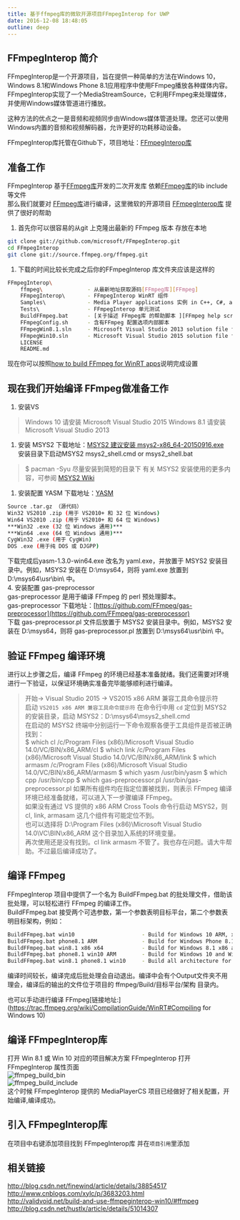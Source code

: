```yaml
---
title: 基于ffmpeg库的微软开源项目FFmpegInterop for UWP  
date: 2016-12-08 18:48:05  
outline: deep
---
```


## FFmpegInterop 简介

FFmpegInterop是一个开源项目，旨在提供一种简单的方法在Windows 10，Windows 8.1和Windows Phone 8.1应用程序中使用FFmpeg播放各种媒体内容。 FFmpegInterop实现了一个MediaStreamSource，它利用FFmpeg来处理媒体，并使用Windows媒体管道进行播放。  

这种方法的优点之一是音频和视频同步由Windows媒体管道处理。您还可以使用Windows内置的音频和视频解码器，允许更好的功耗移动设备。  

FFmpegInterop库托管在Github下，项目地址：[FFmpegInterop库][FFmpegInterop]
<!-- more -->
## 准备工作  

FFmpegInterop 基于[FFmpeg库][FFmpeg]开发的二次开发库 依赖[FFmpeg库][FFmpeg]的lib include 等文件  
那么我们就要对 [FFmpeg库][FFmpeg]进行编译，这里微软的开源项目 [FFmpegInterop库][FFmpegInterop] 提供了很好的帮助  

1. 首先你可以很容易的从git 上克隆出最新的 FFmpeg 版本 存放在本地

  ``` bash
  git clone git://github.com/microsoft/FFmpegInterop.git
  cd FFmpegInterop
  git clone git://source.ffmpeg.org/ffmpeg.git
  ```

1. 下载的时间比较长完成之后你的FFmpegInterop 库文件夹应该是这样的

  ``` bash
  FFmpegInterop\
      ffmpeg\              - 从最新地址获取源码[FFmpeg库][FFmpeg]
      FFmpegInterop\       - FFmpegInterop WinRT 组件
      Samples\             - Media Player applications 实例 in C++, C#, and JavaScript
      Tests\               - FFmpegInterop 单元测试
      BuildFFmpeg.bat      - [关于描述 FFmpeg库 的帮助脚本 ][FFmpeg help script]
      FFmpegConfig.sh      - 含有FFmpeg 配置选项内部脚本
      FFmpegWin8.1.sln     - Microsoft Visual Studio 2013 solution file for Windows 8.1 and Windows Phone 8.1 解决方案
      FFmpegWin10.sln      - Microsoft Visual Studio 2015 solution file for Windows 10 解决方案
      LICENSE
      README.md
  ```

现在你可以按照[how to build FFmpeg for WinRT apps][FFmpeg help script]说明完成设置

## 现在我们开始编译 FFmpeg做准备工作  

1. 安装VS  

> Windows 10 请安装 ​Microsoft Visual Studio 2015
> Windows 8.1 请安装 ​Microsoft Visual Studio 2013

1. 安装 MSYS2  下载地址：[MSYS2 建议安装 msys2-x86_64-20150916.exe](https://sourceforge.net/projects/msys2/files/Base/x86_64/)  
安装目录下启动MSYS2 msys2_shell.cmd or msys2_shell.bat  

> $ pacman -Syu
> 尽量安装到简短的目录下
> 有关 MSYS2 安装使用的更多内容，可参阅 [MSYS2 Wiki][MSYS2]

1. 安装配置 YASM  下载地址：[YASM][YASM]  

``` bash
Source .tar.gz （源代码）
Win32 VS2010 .zip (用于 VS2010+ 和 32 位 Windows)
Win64 VS2010 .zip (用于 VS2010+ 和 64 位 Windows)
***Win32 .exe (32 位 Windows 通用)***
***Win64 .exe (64 位 Windows 通用)***
CygWin32 .exe (用于 CygWin)
DOS .exe (用于纯 DOS 或 DJGPP)
```

下载完成后yasm-1.3.0-win64.exe 改名为 yaml.exe，并放置于 MSYS2 安装目录中。例如，MSYS2 安装在 D:\msys64，则将 yaml.exe 放置到 D:\msys64\usr\bin\ 中。  
4. 安装配置 gas-preprocessor  
gas-preprocessor 是用于编译 FFmpeg 的 perl 预处理脚本。  
gas-preprocessor 下载地址：[https://github.com/FFmpeg/gas-preprocessor](https://github.com/FFmpeg/gas-preprocessor)  
下载 gas-preprocessor.pl 文件后放置于 MSYS2 安装目录中。例如，MSYS2 安装在 D:\msys64，则将 gas-preprocessor.pl 放置到 D:\msys64\usr\bin\ 中。  

## 验证 FFmpeg 编译环境  

进行以上步骤之后，编译 FFmpeg 的环境已经基本准备就绪。我们还需要对环境进行一下验证，以保证环境确实准备完毕能够顺利进行编译。  
> 开始-> Visual Studio 2015 -> VS2015 x86 ARM 兼容工具命令提示符  
启动 `VS2015 x86 ARM 兼容工具命令提示符` 在命令行中用 `cd` 定位到 MSYS2 的安装目录，启动 MSYS2：D:\msys64\msys2_shell.cmd  
在启动的 MSYS2 终端中分别运行一下命令观察各便于工具组件是否被正确找到：  
> $ which cl
> /c/Program Files (x86)/Microsoft Visual Studio 14.0/VC/BIN/x86_ARM/cl
> $ which link
> /c/Program Files (x86)/Microsoft Visual Studio 14.0/VC/BIN/x86_ARM/link
> $ which armasm
> /c/Program Files (x86)/Microsoft Visual Studio 14.0/VC/BIN/x86_ARM/armasm
> $ which yasm
> /usr/bin/yasm
> $ which cpp
> /usr/bin/cpp
> $ which gas-preprocessor.pl
> /usr/bin/gas-preprocessor.pl
如果所有组件均在指定位置被找到，则表示 FFmpeg 编译环境已经准备就绪，可以进入下一步骤编译 FFmpeg。  
如果没有通过 VS 提供的 x86 ARM Cross Tools 命令行启动 MSYS2，则 cl, link, armasam 这几个组件有可能定位不到。  
也可以选择将 D:\Program Files (x86)\Microsoft Visual Studio 14.0\VC\BIN\x86_ARM 这个目录加入系统的环境变量。  
再次使用还是没有找到。cl link armasm 不管了。我也存在问题。请大牛帮助。不过最后编译成功了。

## 编译 FFmpeg  

FFmpegInterop 项目中提供了一个名为 BuildFFmpeg.bat 的批处理文件，借助该批处理，可以轻松进行 FFmpeg 的编译工作。  
BuildFFmpeg.bat 接受两个可选参数，第一个参数表明目标平台，第二个参数表明目标架构，例如：

``` bash
BuildFFmpeg.bat win10                     - Build for Windows 10 ARM, x64, and x86
BuildFFmpeg.bat phone8.1 ARM              - Build for Windows Phone 8.1 ARM only
BuildFFmpeg.bat win8.1 x86 x64            - Build for Windows 8.1 x86 and x64 only
BuildFFmpeg.bat phone8.1 win10 ARM        - Build for Windows 10 and Windows Phone 8.1 ARM only
BuildFFmpeg.bat win8.1 phone8.1 win10     - Build all architecture for all target platform
```

编译时间较长，编译完成后批处理会自动退出。编译中会有个Output文件夹不用理会，编译后的输出的文件位于项目的 ffmpeg/Build/目标平台/架构 目录内。  

也可以手动进行编译 FFmpeg[链接地址:](<https://trac.ffmpeg.org/wiki/CompilationGuide/WinRT#Compiling> for Windows 10)

## 编译 FFmpegInterop库  

打开 Win 8.1 或 Win 10 对应的项目解决方案 FFmpegInterop
打开 FFmpegInterop 属性页面  
![ffmpeg_build_bin](../assets/20250516792176.png)  
![ffmpeg_build_include](../assets/20250516792178.png)  
这个时候 FFmpegInterop 提供的 MediaPlayerCS 项目已经做好了相关配置，开始编译,编译成功。

## 引入 FFmpegInterop库

在项目中右键添加项目找到 FFmpegInterop库 并在`项目引用`里添加  

## 相关链接

<http://blog.csdn.net/finewind/article/details/38854517>  
<http://www.cnblogs.com/xylc/p/3683203.html>  
<http://validvoid.net/build-and-use-ffmpeginterop-win10/#ffmpeg>  
<http://blog.csdn.net/hustlx/article/details/51014307>

[YASM]:http://yasm.tortall.net/
[MSYS2]:http://msys2.github.io/
[FFmpeg]:https://github.com/FFmpeg/FFmpeg
[FFmpegInterop]:https://github.com/Microsoft/FFmpegInterop
[FFmpeg help script]:https://trac.ffmpeg.org/wiki/CompilationGuide/WinRT
